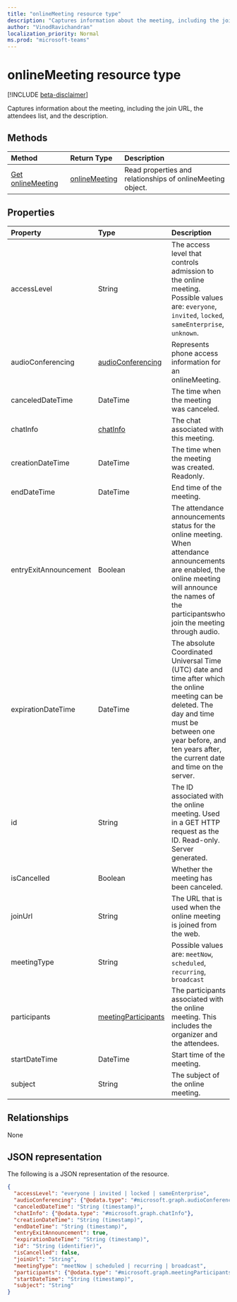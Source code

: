 ```yaml
---
title: "onlineMeeting resource type"
description: "Captures information about the meeting, including the join URL, the attendees list, and the description."
author: "VinodRavichandran"
localization_priority: Normal
ms.prod: "microsoft-teams"
---
```


# onlineMeeting resource type

[!INCLUDE [beta-disclaimer](../../includes/beta-disclaimer.md)]

Captures information about the meeting, including the join URL, the attendees list, and the description.

## Methods

| Method         | Return Type | Description |
|:---------------|:--------|:----------|
| [Get onlineMeeting](../api/onlinemeeting-get.md) | [onlineMeeting](onlinemeeting.md) | Read properties and relationships of onlineMeeting object. |

## Properties

| Property                  | Type                                                   | Description                                                                                                                |
| :------------------------ | :----------------------------------------------------- | :------------------------------------------------------------------------------------------------------------------------- |
| accessLevel               | String                                                 | The access level that controls admission to the online meeting. Possible values are: `everyone`, `invited`, `locked`, `sameEnterprise`, `unknown`. |
| audioConferencing         | [audioConferencing](audioconferencing.md)              | Represents phone access information for an onlineMeeting. |
| canceledDateTime          | DateTime                                               | The time when the meeting was canceled. |
| chatInfo                  | [chatInfo](chatinfo.md)                                | The chat associated with this meeting. |
| creationDateTime          | DateTime                                               | The time when the meeting was created. Readonly.
| endDateTime               | DateTime                                               | End time of the meeting. |
| entryExitAnnouncement     | Boolean                                                | The attendance announcements status for the online meeting. When attendance announcements are enabled, the online meeting will announce the names of the participantswho join the meeting through audio. |
| expirationDateTime        | DateTime                                               | The absolute Coordinated Universal Time (UTC) date and time after which the online meeting can be deleted. The day and time must be between one year before, and ten years after, the current date and time on the server. |
| id                        | String                                                 | The ID associated with the online meeting. Used in a GET HTTP request as the ID. Read-only. Server generated. |
| isCancelled               | Boolean                                                | Whether the meeting has been canceled. |
| joinUrl                   | String                                                 | The URL that is used when the online meeting is joined from the web. |
| meetingType               | String                                                 | Possible values are: `meetNow`, `scheduled`, `recurring`, `broadcast` |
| participants              | [meetingParticipants](meetingparticipants.md)          | The participants associated with the online meeting.  This includes the organizer and the attendees. |
| startDateTime             | DateTime                                               | Start time of the meeting. |
| subject                   | String                                                 | The subject of the online meeting. |

## Relationships
None

## JSON representation

The following is a JSON representation of the resource.

<!-- {
  "blockType": "resource",
  "optionalProperties": [

  ],
  "@odata.type": "microsoft.graph.onlineMeeting"
}-->
```json
{
  "accessLevel": "everyone | invited | locked | sameEnterprise",
  "audioConferencing": {"@odata.type": "#microsoft.graph.audioConferencing"},
  "canceledDateTime": "String (timestamp)",
  "chatInfo": {"@odata.type": "#microsoft.graph.chatInfo"},
  "creationDateTime": "String (timestamp)",
  "endDateTime": "String (timestamp)",
  "entryExitAnnouncement": true,
  "expirationDateTime": "String (timestamp)",
  "id": "String (identifier)",
  "isCancelled": false,
  "joinUrl": "String",
  "meetingType": "meetNow | scheduled | recurring | broadcast",
  "participants": {"@odata.type": "#microsoft.graph.meetingParticipants"},
  "startDateTime": "String (timestamp)",
  "subject": "String"
}
```

<!-- uuid: 8fcb5dbc-d5aa-4681-8e31-b001d5168d79
2015-10-25 14:57:30 UTC -->
<!--
{
  "type": "#page.annotation",
  "description": "onlineMeeting resource",
  "keywords": "",
  "section": "documentation",
  "tocPath": ""  
}
-->
